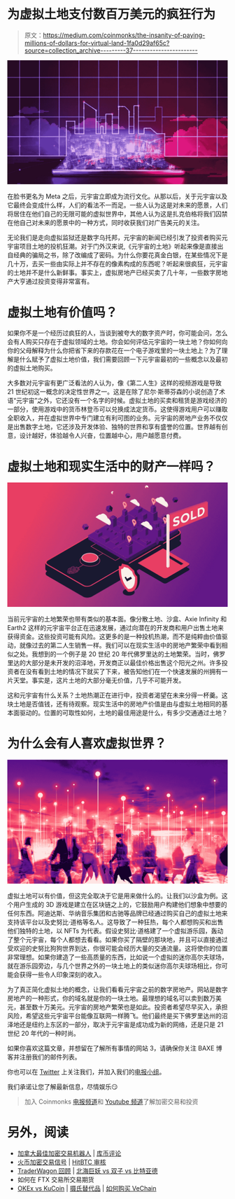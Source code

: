 # 为虚拟土地支付数百万美元的疯狂行为

> 原文：<https://medium.com/coinmonks/the-insanity-of-paying-millions-of-dollars-for-virtual-land-1fa0d29af65c?source=collection_archive---------37----------------------->

![](img/7def83638846bc599d9522e7ebca6dc5.png)

在脸书更名为 Meta 之后，元宇宙立即成为流行文化。从那以后，关于元宇宙以及它最终会变成什么样，人们的看法不一而足。一些人认为这是对未来的愿景，人们将居住在他们自己的无限可能的虚拟世界中，其他人认为这是扎克伯格将我们囚禁在他自己对未来的愿景中的一种方式，同时收获我们对广告美元的关注。

无论我们是走向虚拟监狱还是数字乌托邦，元宇宙的新闻已经引发了投资者购买元宇宙项目土地的投机狂潮。对于门外汉来说,《元宇宙的土地》听起来像是直接出自经典的骗局之书，除了改编成了密码。为什么你要花真金白银，在某些情况下是几十万，去买一些由实际上并不存在的像素构成的东西呢？听起来很疯狂，元宇宙的土地并不是什么新鲜事。事实上，虚拟房地产已经买卖了几十年，一些数字房地产大亨通过投资变得非常富有。

# 虚拟土地有价值吗？

如果你不是一个经历过疯狂的人，当谈到被夸大的数字资产时，你可能会问，怎么会有人购买只存在于虚拟领域的土地。你会如何评估元宇宙的一块土地？你如何向你的父母解释为什么你把省下来的存款花在一个电子游戏里的一块土地上？为了理解是什么赋予了虚拟土地价值，我们需要回顾一下元宇宙最初的一些概念以及最初的虚拟土地购买。

大多数对元宇宙有更广泛看法的人认为，像《第二人生》这样的视频游戏是导致 21 世纪初这一概念的决定性世界之一。这是在除了尼尔·斯蒂芬森的小说创造了术语“元宇宙”之外，它还没有一个名字的时候。虚拟土地的买卖和租赁是游戏经济的一部分，使用游戏中的货币林登币可以兑换成法定货币。这使得游戏用户可以赚取全职收入，并在虚拟世界中专门建立有利可图的业务。元宇宙的房地产业务不仅仅是出售数字土地，它还涉及开发体验、独特的世界和享有盛誉的位置。世界越有创意，设计越好，体验越令人兴奋，位置越中心，用户越愿意付费。

# 虚拟土地和现实生活中的财产一样吗？

![](img/f4243cd29984562099bb074e09f48cff.png)

当前元宇宙的土地繁荣也带有类似的基本面。像分散土地、沙盒、Axie Infinity 和 Earth2 这样的元宇宙平台正在迅速发展，通过向潜在的开发商和用户出售土地来获得资金。这些投资可能有风险。这更多的是一种投机热潮，而不是纯粹由价值驱动，就像过去的第二人生销售一样。我们可以在现实生活中的房地产繁荣中看到相似之处。我想到的一个例子是 20 世纪 20 年代佛罗里达的土地繁荣。当时，佛罗里达的大部分是未开发的沼泽地，开发商正以最佳价格出售这个阳光之州。许多投资者在没有看到土地的情况下就买了下来，被告知他们在一个快速发展的州拥有一片天堂。事实是，这片土地的大部分毫无价值，几乎不可能开发。

这和元宇宙有什么关系？土地热潮正在进行中，投资者渴望在未来分得一杯羹。这块土地是否值钱，还有待观察。现实生活中的房地产价值是由与虚拟土地相同的基本面驱动的。位置的可取性如何，土地的最佳用途是什么，有多少交通通过土地？

# 为什么会有人喜欢虚拟世界？

![](img/c17ec3eb6d685bde1477ba0a0f946c73.png)

虚拟土地可以有价值，但这完全取决于它是用来做什么的。让我们以沙盒为例。这个用户生成的 3D 游戏是建立在区块链之上的，它鼓励用户构建他们想象中想要的任何东西。阿迪达斯、华纳音乐集团和古驰等品牌已经通过购买自己的虚拟土地来支持该平台以及史努比·道格等名人。这导致了一种狂热，每个人都想购买和出售他们独特的土地，以 NFTs 为代表。假设史努比·道格建了一个虚拟游乐园，轰动了整个元宇宙，每个人都想去看看。如果你买了隔壁的那块地，并且可以直接通过受欢迎的史努比狗狗世界到达，你很可能会经历大量的交通流量。这将使你的位置非常理想。如果你建造了一些高质量的东西，比如说一个虚拟的迷你高尔夫球场，就在游乐园旁边，与几个世界之外的一块土地上的类似迷你高尔夫球场相比，你可能会获得一些令人印象深刻的收入。

为了真正简化虚拟土地的概念，让我们看看元宇宙之前的数字房地产。网站是数字房地产的一种形式，你的域名就是你的一块土地。最理想的域名可以卖到数万美元，甚至数十万美元。元宇宙的房地产繁荣也是如此。投资者希望尽早买入，承担风险，希望这些元宇宙平台能像互联网一样腾飞。他们最终是买下佛罗里达州的沼泽地还是纽约上东区的一部分，取决于元宇宙是成功成为新的网络，还是只是 21 世纪 20 年代的一种时尚。

如果你喜欢这篇文章，并想留在了解所有事情的网站 3，请确保你关注 BAXE 博客并注册我们的邮件列表。

你也可以在 [Twitter](https://twitter.com/BaxeApp) 上关注我们，并加入我们的[电报小组](https://t.me/BaxeCommunity)。

我们承诺让您了解最新信息，尽情娱乐😏

> 加入 Coinmonks [电报频道](https://t.me/coincodecap)和 [Youtube 频道](https://www.youtube.com/c/coinmonks/videos)了解加密交易和投资

# 另外，阅读

*   [加拿大最佳加密交易机器人](https://coincodecap.com/5-best-crypto-trading-bots-in-canada) | [库币评论](https://coincodecap.com/kucoin-review)
*   [火币加密交易信号](https://coincodecap.com/huobi-crypto-trading-signals) | [HitBTC 审核](/coinmonks/hitbtc-review-c5143c5d53c2)
*   [TraderWagon 回顾](https://coincodecap.com/traderwagon-review) | [北海巨妖 vs 双子 vs 比特亚德](https://coincodecap.com/kraken-vs-gemini-vs-bityard)
*   如何在 FTX 交易所交易期货
*   [OKEx vs KuCoin](https://coincodecap.com/okex-kucoin) | [摄氏替代品](https://coincodecap.com/celsius-alternatives) | [如何购买 VeChain](https://coincodecap.com/buy-vechain)